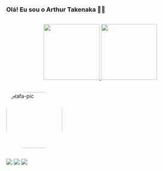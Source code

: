 ### Olá! Eu sou o Arthur Takenaka 💸💸

##

<div align="center">
  <a href="https://github.com/arthurtakenaka">
  <img height="150em" src="https://github-readme-stats.vercel.app/api?username=arthurtakenaka&show_icons=true&theme=transparent&include_all_commits=true&count_private=true"/>
  <img height="150em" src="https://github-readme-stats.vercel.app/api/top-langs/?username=arthurtakenaka&layout=compact&langs_count=7&theme=transparent"/>
</div>

##

<img align="center" alt="Rafa-pic" height="150" style="border-radius:50px;" src="https://cdn.discordapp.com/attachments/288472812136562699/1026691756542144553/7887d84db7c0b15788dde3e4aacfa0466eddf772_hq.gif">

##
<div>
  <a href="https://instagram.com/arthur_takenaka" target="_blank"><img src="https://img.shields.io/badge/-Instagram-%23E4405F?style=for-the-badge&logo=instagram&logoColor=white" target="_blank"></a>
  <a href="https://www.linkedin.com/in/arthurtakenaka/" target="_blank"><img src="https://img.shields.io/badge/-LinkedIn-%230077B5?style=for-the-badge&logo=linkedin&logoColor=white" target="_blank"></a> 
   <a href="https://steamcommunity.com/id/j4single/" target="_blank"><img src="https://img.shields.io/badge/Steam-000000?style=for-the-badge&logo=steam&logoColor=white" target="_blank"></a> 
</div>

##
